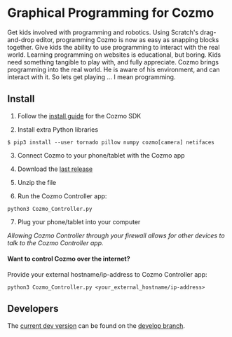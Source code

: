 # Graphical Programming for Cozmo

Get kids involved with programming and robotics. Using Scratch's drag-and-drop editor, programming Cozmo is now as easy as snapping blocks together.
Give kids the ability to use programming to interact with the real world. Learning programming on websites is educational, but boring.
Kids need something tangible to play with, and fully appreciate. Cozmo brings programming into the real world.
He is aware of his environment, and can interact with it. So lets get playing ... I mean programming.

## Install

1. Follow the [install guide](http://cozmosdk.anki.com/docs/initial.html) for the Cozmo SDK

2. Install extra Python libraries

```
$ pip3 install --user tornado pillow numpy cozmo[camera] netifaces
```

3. Connect Cozmo to your phone/tablet with the Cozmo app

4. Download the [last release](https://github.com/madfrog54321/ScratchCozmoSDK/archive/master.zip)

5. Unzip the file

6. Run the Cozmo Controller app:

```
python3 Cozmo_Controller.py
```

7. Plug your phone/tablet into your computer

*Allowing Cozmo Controller through your firewall allows for other devices to talk to the Cozmo Controller app.*

#### Want to control Cozmo over the internet?
Provide your external hostname/ip-address to Cozmo Controller app:
```
python3 Cozmo_Controller.py <your_external_hostname/ip-address>
```

## Developers
The [current dev version](https://github.com/madfrog54321/ScratchCozmoSDK/archive/develop.zip) can be found on the [develop branch](https://github.com/madfrog54321/ScratchCozmoSDK/tree/develop).
